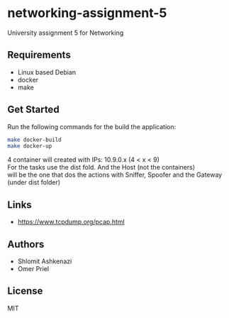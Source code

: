 # networking-assignment-5

University assignment 5 for Networking

## Requirements

- Linux based Debian
- docker
- make

## Get Started

Run the following commands for the build the application:

```bash
make docker-build
make docker-up
```

4 container will created with IPs: 10.9.0.x (4 < x < 9) \
For the tasks use the dist fold. And the Host (not the containers) \
will be the one that dos the actions with Sniffer, Spoofer and the Gateway (under dist folder)

## Links

- <https://www.tcpdump.org/pcap.html>

## Authors

- Shlomit Ashkenazi
- Omer Priel

## License

MIT
